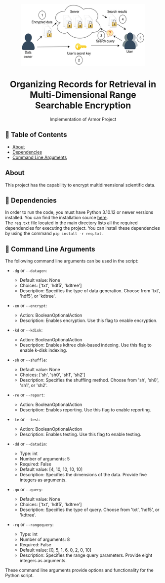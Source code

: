 <p align="center">
  <a href="" rel="noopener">
 <img width=400px height=200px src="docs\Public_key_encryption_keys.svg.png" alt="Project logo"></a>
</p>

<h1 align="center">Organizing Records for Retrieval in Multi-Dimensional Range Searchable Encryption</h1>

<p align="center"> Implementation of Armor Project
    <br> 
</p>

## 📝 Table of Contents

- [About](#about)
- [Dependencies](#dependencies)
- [Command Line Arguments](#Command_Line_Arguments)


##  About <a name = "about"></a>
This project has the capability to encrypt multidimensional scientific data.

## 🏁 Dependencies <a name = "dependencies"></a>

In order to run the code, you must have Python 3.10.12 or newer versions installed. You can find the installation source [here][def].<br />
The `req.txt` file located in the main directory lists all the required dependencies for executing the project. You can install these dependencies by using the command `pip install -r req.txt`.

## 🏁 Command Line Arguments <a name = "Command_Line_Arguments"></a>

The following command line arguments can be used in the script:

- `-dg` or `--datagen`:
   - Default value: None
   - Choices: ['txt', 'hdf5', 'kdtree']
   - Description: Specifies the type of data generation. Choose from 'txt', 'hdf5', or 'kdtree'.

- `-en` or `--encrypt`:
   - Action: BooleanOptionalAction
   - Description: Enables encryption. Use this flag to enable encryption.

- `-kd` or `--kdisk`:
   - Action: BooleanOptionalAction
   - Description: Enables kdtree disk-based indexing. Use this flag to enable k-disk indexing.

- `-sh` or `--shuffle`:
   - Default value: None
   - Choices: ['sh', 'sh0', 'sh1', 'sh2']
   - Description: Specifies the shuffling method. Choose from 'sh', 'sh0', 'sh1', or 'sh2'.

- `-re` or `--report`:
   - Action: BooleanOptionalAction
   - Description: Enables reporting. Use this flag to enable reporting.

- `-te` or `--test`:
   - Action: BooleanOptionalAction
   - Description: Enables testing. Use this flag to enable testing.

- `-dd` or `--datadim`:
   - Type: int
   - Number of arguments: 5
   - Required: False
   - Default value: [4, 10, 10, 10, 10]
   - Description: Specifies the dimensions of the data. Provide five integers as arguments.

- `-qu` or `--query`:
   - Default value: None
   - Choices: ['txt', 'hdf5', 'kdtree']
   - Description: Specifies the type of query. Choose from 'txt', 'hdf5', or 'kdtree'.

- `-rq` or `--rangequery`:
   - Type: int
   - Number of arguments: 8
   - Required: False
   - Default value: [0, 5, 1, 6, 0, 2, 0, 10]
   - Description: Specifies the range query parameters. Provide eight integers as arguments.

These command line arguments provide options and functionality for the Python script.



[def]: https://www.python.org/downloads/source/
